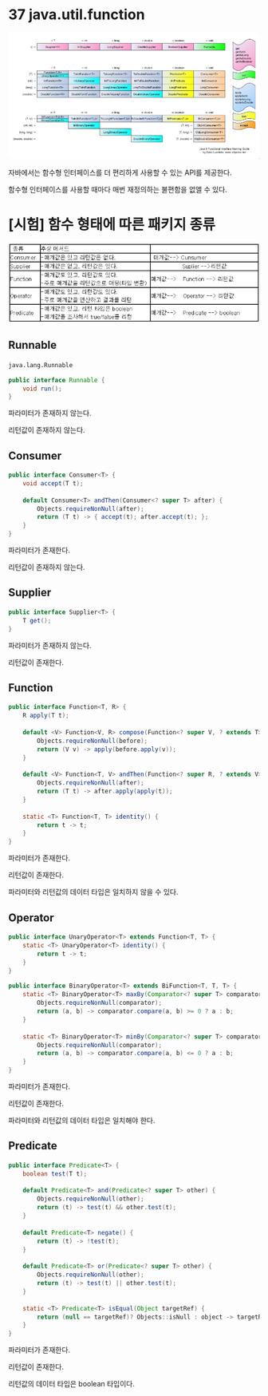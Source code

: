 # 37 java.util.function

![Untitled](37%20java%20util%20function%208fa79d9934f1458992eadee7589868b2/Untitled.png)

자바에서는 함수형 인터페이스를 더 편리하게 사용할 수 있는 API를 제공한다.

함수형 인터페이스를 사용할 때마다 매번 재정의하는 불편함을 없앨 수 있다.

# [시험] 함수 형태에 따른 패키지 종류

![Untitled](37%20java%20util%20function%208fa79d9934f1458992eadee7589868b2/Untitled%201.png)

## Runnable

`java.lang.Runnable`

```java
public interface Runnable {
    void run();
}
```

파라미터가 존재하지 않는다.

리턴값이 존재하지 않는다.

## Consumer

```java
public interface Consumer<T> {
    void accept(T t);

    default Consumer<T> andThen(Consumer<? super T> after) {
        Objects.requireNonNull(after);
        return (T t) -> { accept(t); after.accept(t); };
    }
}
```

파라미터가 존재한다.

리턴값이 존재하지 않는다.

## Supplier

```java
public interface Supplier<T> {
    T get();
}
```

파라미터가 존재하지 않는다.

리턴값이 존재한다.

## Function

```java
public interface Function<T, R> {
    R apply(T t);

    default <V> Function<V, R> compose(Function<? super V, ? extends T> before) {
        Objects.requireNonNull(before);
        return (V v) -> apply(before.apply(v));
    }

    default <V> Function<T, V> andThen(Function<? super R, ? extends V> after) {
        Objects.requireNonNull(after);
        return (T t) -> after.apply(apply(t));
    }

    static <T> Function<T, T> identity() {
        return t -> t;
    }
}
```

파라미터가 존재한다.

리턴값이 존재한다.

파라미터와 리턴값의 데이터 타입은 일치하지 않을 수 있다.

## Operator

```java
public interface UnaryOperator<T> extends Function<T, T> {
    static <T> UnaryOperator<T> identity() {
        return t -> t;
    }
}
```

```java
public interface BinaryOperator<T> extends BiFunction<T, T, T> {
    static <T> BinaryOperator<T> maxBy(Comparator<? super T> comparator) {
        Objects.requireNonNull(comparator);
        return (a, b) -> comparator.compare(a, b) >= 0 ? a : b;
    }

    static <T> BinaryOperator<T> minBy(Comparator<? super T> comparator) {
        Objects.requireNonNull(comparator);
        return (a, b) -> comparator.compare(a, b) <= 0 ? a : b;
    }
}
```

파라미터가 존재한다.

리턴값이 존재한다.

파라미터와 리턴값의 데이터 타입은 일치해야 한다.

## Predicate

```java
public interface Predicate<T> {
    boolean test(T t);

    default Predicate<T> and(Predicate<? super T> other) {
        Objects.requireNonNull(other);
        return (t) -> test(t) && other.test(t);
    }

    default Predicate<T> negate() {
        return (t) -> !test(t);
    }

    default Predicate<T> or(Predicate<? super T> other) {
        Objects.requireNonNull(other);
        return (t) -> test(t) || other.test(t);
    }

    static <T> Predicate<T> isEqual(Object targetRef) {
        return (null == targetRef)? Objects::isNull : object -> targetRef.equals(object);
    }
}
```

파라미터가 존재한다.

리턴값이 존재한다.

리턴값의 데이터 타입은 boolean 타입이다.